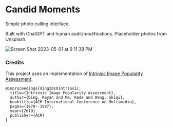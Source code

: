 # Candid Moments

Simple photo culling interface.

Built with ChatGPT and human audit/modifications. Placeholder photos from Unsplash.

![Screen Shot 2023-05-01 at 9 11 38 PM](https://user-images.githubusercontent.com/14822216/235558627-dc96148c-d9c5-4ff0-b832-e2e5beb7247b.png)

### Credits 

This project uses an implementation of [Intrinsic Image Popularity Assessment](https://github.com/dingkeyan93/Intrinsic-Image-Popularity).

```
@inproceedings{ding2019intrinsic,
  title={Intrinsic Image Popularity Assessment},
  author={Ding, Keyan and Ma, Kede and Wang, Shiqi},
  booktitle={ACM International Conference on Multimedia},
  pages={1979--1987},
  year={2019},
  publisher={ACM}
}
```
